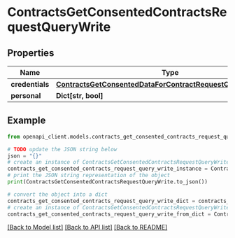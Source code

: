 # ContractsGetConsentedContractsRequestQueryWrite


## Properties

Name | Type | Description | Notes
------------ | ------------- | ------------- | -------------
**credentials** | [**ContractsGetConsentedDataForContractRequestQueryCredentials**](ContractsGetConsentedDataForContractRequestQueryCredentials.md) |  | [optional] 
**personal** | **Dict[str, bool]** |  | [optional] 

## Example

```python
from openapi_client.models.contracts_get_consented_contracts_request_query_write import ContractsGetConsentedContractsRequestQueryWrite

# TODO update the JSON string below
json = "{}"
# create an instance of ContractsGetConsentedContractsRequestQueryWrite from a JSON string
contracts_get_consented_contracts_request_query_write_instance = ContractsGetConsentedContractsRequestQueryWrite.from_json(json)
# print the JSON string representation of the object
print(ContractsGetConsentedContractsRequestQueryWrite.to_json())

# convert the object into a dict
contracts_get_consented_contracts_request_query_write_dict = contracts_get_consented_contracts_request_query_write_instance.to_dict()
# create an instance of ContractsGetConsentedContractsRequestQueryWrite from a dict
contracts_get_consented_contracts_request_query_write_from_dict = ContractsGetConsentedContractsRequestQueryWrite.from_dict(contracts_get_consented_contracts_request_query_write_dict)
```
[[Back to Model list]](../README.md#documentation-for-models) [[Back to API list]](../README.md#documentation-for-api-endpoints) [[Back to README]](../README.md)


